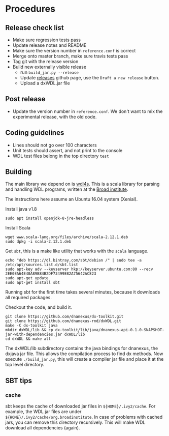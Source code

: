 # Procedures

## Release check list
- Make sure regression tests pass
- Update release notes and README
- Make sure the version number in `reference.conf` is correct
- Merge onto master branch, make sure travis tests pass
- Tag git with the release version
- Build new externally visible release
  * run `build_jar.py --release`
  * Update [releases](https://github.com/dnanexus-rnd/dxWDL/releases) github page,
  use the `Draft a new release` button.
  * Upload a dxWDL.jar file

## Post release
- Update the version number in `reference.conf`. We don't want
to mix the experimental release, with the old code.


## Coding guidelines

- Lines should not go over 100 characters
- Unit tests should assert, and not print to the console
- WDL test files belong in the top directory `test`

## Building

The main library we depend on is
[wdl4s](http://broadinstitute.github.io/wdl4s/latest/wdl4s/index.html). This
is a scala library for parsing and handling WDL programs, written at
the [Broad institute](https://www.broadinstitute.org).

The instructions here assume an Ubuntu 16.04 system (Xenial).

Install java v1.8
```
sudo apt install openjdk-8-jre-headless
```

Install Scala
```
wget www.scala-lang.org/files/archive/scala-2.12.1.deb
sudo dpkg -i scala-2.12.1.deb
```

Get ```sbt```, this is a make like utility that works with the ```scala``` language.
```
echo "deb https://dl.bintray.com/sbt/debian /" | sudo tee -a /etc/apt/sources.list.d/sbt.list
sudo apt-key adv --keyserver hkp://keyserver.ubuntu.com:80 --recv 2EE0EA64E40A89B84B2DF73499E82A75642AC823
sudo apt-get update
sudo apt-get install sbt
```

Running sbt for the first time takes several minutes, because it
downloads all required packages.

Checkout the code, and build it.
```
git clone https://github.com/dnanexus/dx-toolkit.git
git clone https://github.com/dnanexus-rnd/dxWDL.git
make -C dx-toolkit java
mkdir dxWDL/lib && cp dx-toolkit/lib/java/dnanexus-api-0.1.0-SNAPSHOT-jar-with-dependencies.jar dxWDL/lib
cd dxWDL && make all
```

The dxWDL/lib subdirectory contains the java bindings for dnanexus,
the dxjava jar file. This allows the compilation process to find dx
methods. Now execute `./build_jar.py`, this will create a compiler jar
file and place it at the top level directory.

## SBT tips

### cache

sbt keeps the cache of downloaded jar files in
```${HOME}/.ivy2/cache```. For example, the WDL jar files are under
```${HOME}/.ivy2/cache/org.broadinstitute```. In case of problems with
cached jars, you can remove this directory recursively. This will make
WDL download all dependencies (again).
